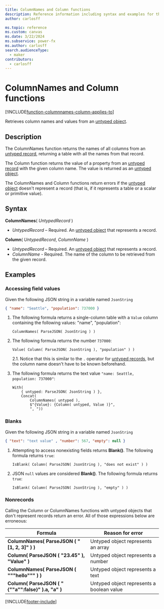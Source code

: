 ```yaml
---
title: ColumnNames and Column functions
description: Reference information including syntax and examples for the ColumnNames and Column functions.
author: carlosff

ms.topic: reference
ms.custom: canvas
ms.date: 3/22/2024
ms.subservice: power-fx
ms.author: carlosff
search.audienceType: 
  - maker
contributors:
  - carlosff
---
```

# ColumnNames and Column functions
[!INCLUDE[function-columnnames-column-applies-to](includes/function-columnnames-column-applies-to.md)]



Retrieves column names and values from an [untyped object](../untyped-object.md).

## Description
The ColumnNames function returns the names of all columns from an [untyped record](../untyped-object.md), returning a table with all the names from that record.

The Column function returns the value of a property from an [untyped record](../untyped-object.md) with the given column name. The value is returned as an [untyped object](../untyped-object.md).

The ColumnNames and Column functions return errors if the [untyped object](../untyped-object.md) doesn't represent a record (that is, if it represents a table or a scalar or primitive value).

## Syntax
**ColumnNames**( *UntypedRecord* )

* *UntypedRecord* – Required. An [untyped object](../untyped-object.md) that represents a record.

**Column**( *UntypedRecord*, *ColumnName* )

* *UntypedRecord* – Required. An [untyped object](../untyped-object.md) that represents a record.
* *ColumnName* - Required. The name of the column to be retrieved from the given record.

## Examples

### Accessing field values
Given the following JSON string in a variable named `JsonString`
```JSON
{ "name": "Seattle", "population": 737000 }
```

1. The following formula returns a single-column table with a `Value` column containing the following values: "name", "population":
    ```power-fx
    ColumnNames( ParseJSON( JsonString ) )
    ```
2. The following formula returns the number `737000`:
    ```power-fx
    Value( Column( ParseJSON( JsonString ), "population" ) )
    ```
    2.1. Notice that this is similar to the `.` operator for [untyped records](../untyped-object.md#record-types), but the column name doesn't have to be known beforehand.

3. The following formula returns the text value `"name: Seattle, population: 737000"`:
    ```power-fx
    With(
        { untyped: ParseJSON( JsonString ) },
        Concat(
            ColumnNames( untyped ),
            $"{Value}: {Column( untyped, Value )}",
            ", "))
    ```

### Blanks
Given the following JSON string in a variable named `JsonString`
```JSON
{ "text": "text value" , "number": 567, "empty": null }
```

1. Attempting to access nonexisting fields returns **Blank()**. The following formula returns `true`:
    ```power-fx
    IsBlank( Column( ParseJSON( JsonString ), "does not exist" ) )
    ```
2. JSON `null` values are considered **Blank()**. The following formula returns `true`:
    ```power-fx
    IsBlank( Column( ParseJSON( JsonString ), "empty" ) )
    ```

### Nonrecords
Calling the Column or ColumnNames functions with untyped objects that don't represent records return an error. All of those expressions below are erroneous:

| Formula                                          | Reason for error                                 |
| ------------------------------------------------ | ------------------------------------------- |
| **ColumnNames( ParseJSON ( "[1, 2, 3]" ) )**       | Untyped object represents an array          |
| **Column( ParseJSON ( "23.45" ), "Value" )**           | Untyped object represents a number          |
| **ColumnNames( ParseJSON ( """hello""" ) )**       | Untyped object represents a text            |
| **Column( ParseJSON ( "{""a"":false}" ).a, "a" )** | Untyped object represents a boolean value   |


[!INCLUDE[footer-include](../../includes/footer-banner.md)]









































































































































